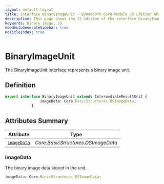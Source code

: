 ```yaml
---
layout: default-layout
title: interface BinaryImageUnit - Dynamsoft Core Module JS Edition API Reference
description: This page shows the JS edition of the interface BinaryImageUnit in Dynamsoft Core Module.
keywords: binary image, JS
needAutoGenerateSidebar: true
noTitleIndex: true
---
```


# BinaryImageUnit

The BinaryImageUnit interface represents a binary image unit.

## Definition

```ts
export interface BinaryImageUnit extends IntermediateResultUnit {
                imageData: Core.BasicStructures.DSImageData;
            } 
```

## Attributes Summary

| Attribute               | Type |
|----------------------|-------------|
| [`imageData`](#imageData) | *Core.BasicStructures.DSImageData* |

### imageData

The binary image data stored in the unit.

```ts
imageData: Core.BasicStructures.DSImageData;
```